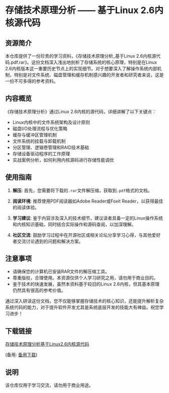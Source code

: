 # 存储技术原理分析 —— 基于Linux 2.6内核源代码

## 资源简介

本仓库提供了一份珍贵的学习资料，《存储技术原理分析_基于Linux 2.6内核源代码.pdf.rar》。这份文档深入浅出地剖析了存储系统的核心原理，特别是在Linux 2.6内核版本这一重要历史节点上的实现细节。对于想要深入了解操作系统内部机制，特别是对文件系统、磁盘管理和缓存机制感兴趣的开发者和研究者来说，这是一份不可多得的参考资料。

## 内容概览

《存储技术原理分析》通过Linux 2.6内核的源代码，详细讲解了以下关键点：
- Linux内核中的文件系统架构及设计原则
- 磁盘I/O处理流程与优化策略
- 缓存与缓冲区管理机制
- 文件系统的挂载与卸载机制
- 分区管理、逻辑卷管理和RAID技术基础
- 存储设备驱动程序的工作原理
- 实战案例分析，如何利用内核源码进行存储性能调优

## 使用指南

1. **解压**: 首先，您需要将下载的`.rar`文件解压缩，获取到`.pdf`格式的文档。
   
2. **阅读环境**: 推荐使用PDF阅读器如Adobe Reader或Foxit Reader，以获得最佳的阅读体验。

3. **学习建议**: 鉴于内容涉及深入的技术细节，建议读者具备一定的Linux操作系统和内核知识基础，同时结合实际操作和源码查阅，以加深理解。

4. **社区交流**: 鼓励学习过程中在开源社区或相关论坛分享学习心得，与其他爱好者交流讨论遇到的问题和解决方案。

## 注意事项

- 请确保您的计算机已安装RAR文件的解压缩工具。
- 尊重版权，合理使用。本资源仅供个人学习研究之用，请勿用于商业目的。
- 鉴于技术的快速发展，虽然本资料基于较旧的Linux 2.6内核，但其基本原理仍然具有很高的参考价值。

通过深入研读这份文档，您不仅能够掌握存储技术的核心知识，还能提升解析复杂系统代码的能力，对于提升软件开发尤其是系统底层开发的技能大有裨益。祝您学习进步！

## 下载链接
[存储技术原理分析基于Linux2.6内核源代码](https://pan.quark.cn/s/3e36289658be) 

(备用: [备用下载](https://pan.baidu.com/s/1WsghM49i3e2BaR5XMsoEGQ?pwd=1234))

## 说明

该仓库仅用于学习交流，请勿用于商业用途。
